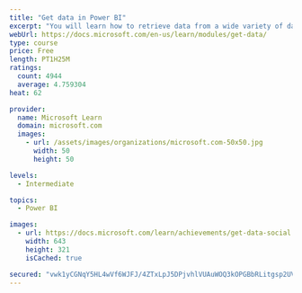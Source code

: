 ```yaml
---
title: "Get data in Power BI"
excerpt: "You will learn how to retrieve data from a wide variety of data sources, including Microsoft Excel, relational databases, and NoSQL data stores. You will also learn how to improve performance while retrieving data."
webUrl: https://docs.microsoft.com/en-us/learn/modules/get-data/
type: course
price: Free
length: PT1H25M
ratings:
  count: 4944
  average: 4.759304
heat: 62

provider:
  name: Microsoft Learn
  domain: microsoft.com
  images:
    - url: /assets/images/organizations/microsoft.com-50x50.jpg
      width: 50
      height: 50

levels:
  - Intermediate

topics:
  - Power BI

images:
  - url: https://docs.microsoft.com/learn/achievements/get-data-social.png
    width: 643
    height: 321
    isCached: true

secured: "vwk1yCGNqY5HL4wVf6WJFJ/4ZTxLpJ5DPjvhlVUAuWOQ3kOPGBbRLitgsp2UVOxgRLhD6A3bUo81R7boUmlUBBDJia7CbMEFkmd1dRrRYo9VdWnSJjbqM38r4SON/xbg80z4eXszpdC+xhY1kEubGOdk/RTjRDv8h3L1lsnoxklSdIlG0trTNov6rFoP1Pzpf0a0/OmHElzZBlCSY5gBr7nERX7FdCYMIit9dVmB6gcF1zz437yrvhDUelZTUtIkpT3HzTtfiDgaDPAfhLjNpgoHqlPAoIWQXjln6UvU8yQ/gfqrE7p9eCJjJzCzyTO1gsyGCiDW60Vtq7O/VIjOGxOe3DM6uwxLwBAJwjJI3l+/2qMqwHOx5mVSSsB3nxDrOx2nUibRI1AjiF0aUlwWJSCaxHOBC6Ur/CZHnwtcV+M=;ZyoxWfwbIg4ClzfYTI6qMQ=="
---
```


